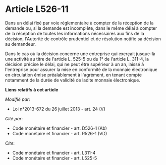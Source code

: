 # Article L526-11

Dans un délai fixé par voie réglementaire à compter de la réception de la demande ou, si la demande est incomplète, dans le
même délai à compter de la réception de toutes les informations nécessaires aux fins de la décision, l'Autorité de contrôle
prudentiel et de résolution notifie sa décision au demandeur. 

Dans le cas où la décision concerne une entreprise qui exerçait jusque-là une activité au titre de l'article L. 525-5 ou du
1° de l'article L. 311-4, la décision précise le délai, qui ne peut être supérieur à un an, laissé à l'entreprise pour
assurer la mise en conformité de la monnaie électronique en circulation émise préalablement à l'agrément, en tenant compte
notamment de la durée de validité de ladite monnaie électronique.

**Liens relatifs à cet article**

_Modifié par_:

  - Loi n°2013-672 du 26 juillet 2013 - art. 24 (V)

_Cité par_:

  - Code monétaire et financier - art. D526-1 (Ab)
  - Code monétaire et financier - art. R526-1 (VD)

_Cite_:

  - Code monétaire et financier - art. L311-4
  - Code monétaire et financier - art. L525-5
